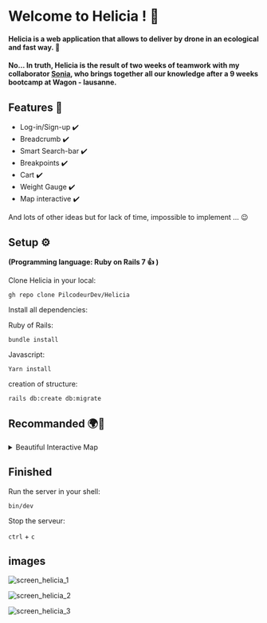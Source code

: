 <h1> Welcome to Helicia ! 🤟 </h1>

<h4>
Helicia is a web application that allows to deliver by drone in an ecological and fast way. 🚁
</h4>
<h4>
No... In truth, Helicia is the result of two weeks of teamwork with my collaborator <a href="https://github.com/SoniaBisinger">Sonia</a>, who brings together all our knowledge after a 9 weeks bootcamp at Wagon - lausanne.
</h4>

<h2>Features 📢</h2>

  * Log-in/Sign-up :heavy_check_mark:
  * Breadcrumb :heavy_check_mark:
  * Smart Search-bar :heavy_check_mark:
  * Breakpoints :heavy_check_mark:
  * Cart :heavy_check_mark:
  * Weight Gauge :heavy_check_mark:
  * Map interactive :heavy_check_mark:

And lots of other ideas but for lack of time, impossible to implement ... 😉

<h2>Setup ⚙</h2>


**(Programming language: Ruby on Rails 7 :+1: )**


 Clone Helicia in your local:
```
gh repo clone PilcodeurDev/Helicia
```

Install all dependencies:

Ruby of Rails:
```
bundle install
```

Javascript:
```
Yarn install
```

creation of structure:

```
rails db:create db:migrate
```


<h2>Recommanded 🌍💛</h2>

<details>
  <summary>Beautiful Interactive Map</summary>

* Create ".env" file at the root level:
  
 ```
touch .env && code .env
```


* and add this code:

```
MAPBOX_API_KEY=Your_Key_Mapbox
```
Your_Key_Mapbox is available by creating a free account on <a href="https://www.mapbox.com">Mapbox</a>(in 5 minutes).
</details>


<h2>Finished</h2>

Run the server in your shell:

`bin/dev`

Stop the serveur:

`ctrl` + `c`


<h2>images</h2>

![screen_helicia_1](https://github.com/katrinagh/Helicia/assets/130440038/463b6a81-5bac-402c-99a9-4b81dbf0c226)

![screen_helicia_2](https://github.com/katrinagh/Helicia/assets/130440038/a2e70668-76cd-401a-96b7-683ab3d041d0)

![screen_helicia_3](https://github.com/katrinagh/Helicia/assets/130440038/c92cb39f-becf-4523-be62-193fd0f223f4)
